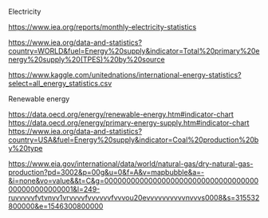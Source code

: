 Electricity

https://www.iea.org/reports/monthly-electricity-statistics

https://www.iea.org/data-and-statistics?country=WORLD&fuel=Energy%20supply&indicator=Total%20primary%20energy%20supply%20(TPES)%20by%20source

https://www.kaggle.com/unitednations/international-energy-statistics?select=all_energy_statistics.csv

Renewable energy

https://data.oecd.org/energy/renewable-energy.htm#indicator-chart https://data.oecd.org/energy/primary-energy-supply.htm#indicator-chart https://www.iea.org/data-and-statistics?country=USA&fuel=Energy%20supply&indicator=Coal%20production%20by%20type

https://www.eia.gov/international/data/world/natural-gas/dry-natural-gas-production?pd=3002&p=00g&u=0&f=A&v=mapbubble&a=-&i=none&vo=value&&t=C&g=00000000000000000000000000000000000000000000000001&l=249-ruvvvvvfvtvnvv1vrvvvvfvvvvvvfvvvou20evvvvvvvvvvnvvvs0008&s=315532800000&e=1546300800000
